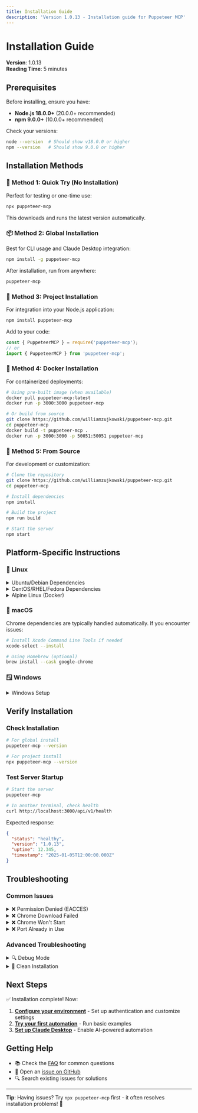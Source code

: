 ```yaml
---
title: Installation Guide
description: 'Version 1.0.13 - Installation guide for Puppeteer MCP'
---
```


# Installation Guide

**Version**: 1.0.13  
**Reading Time**: 5 minutes

## Prerequisites

Before installing, ensure you have:

- **Node.js 18.0.0+** (20.0.0+ recommended)
- **npm 9.0.0+** (10.0.0+ recommended)

Check your versions:

```bash
node --version  # Should show v18.0.0 or higher
npm --version   # Should show 9.0.0 or higher
```

## Installation Methods

### 🚀 Method 1: Quick Try (No Installation)

Perfect for testing or one-time use:

```bash
npx puppeteer-mcp
```

This downloads and runs the latest version automatically.

### 📦 Method 2: Global Installation

Best for CLI usage and Claude Desktop integration:

```bash
npm install -g puppeteer-mcp
```

After installation, run from anywhere:

```bash
puppeteer-mcp
```

### 🔧 Method 3: Project Installation

For integration into your Node.js application:

```bash
npm install puppeteer-mcp
```

Add to your code:

```javascript
const { PuppeteerMCP } = require('puppeteer-mcp');
// or
import { PuppeteerMCP } from 'puppeteer-mcp';
```

### 🐳 Method 4: Docker Installation

For containerized deployments:

```bash
# Using pre-built image (when available)
docker pull puppeteer-mcp:latest
docker run -p 3000:3000 puppeteer-mcp

# Or build from source
git clone https://github.com/williamzujkowski/puppeteer-mcp.git
cd puppeteer-mcp
docker build -t puppeteer-mcp .
docker run -p 3000:3000 -p 50051:50051 puppeteer-mcp
```

### 📁 Method 5: From Source

For development or customization:

```bash
# Clone the repository
git clone https://github.com/williamzujkowski/puppeteer-mcp.git
cd puppeteer-mcp

# Install dependencies
npm install

# Build the project
npm run build

# Start the server
npm start
```

## Platform-Specific Instructions

### 🐧 Linux

<details>
<summary>Ubuntu/Debian Dependencies</summary>

Chrome requires additional system libraries:

```bash
sudo apt-get update
sudo apt-get install -y \
  libnss3 \
  libatk1.0-0 \
  libatk-bridge2.0-0 \
  libcups2 \
  libdrm2 \
  libxkbcommon0 \
  libxcomposite1 \
  libxdamage1 \
  libxrandr2 \
  libgbm1 \
  libgtk-3-0 \
  libasound2
```

</details>

<details>
<summary>CentOS/RHEL/Fedora Dependencies</summary>

```bash
sudo yum install -y \
  alsa-lib \
  atk \
  cups-libs \
  gtk3 \
  libXcomposite \
  libXdamage \
  libXrandr \
  libgbm \
  libxkbcommon \
  pango
```

</details>

<details>
<summary>Alpine Linux (Docker)</summary>

```dockerfile
# Add to your Dockerfile
RUN apk add --no-cache \
  chromium \
  nss \
  freetype \
  freetype-dev \
  harfbuzz \
  ca-certificates \
  ttf-freefont
```

</details>

### 🍎 macOS

Chrome dependencies are typically handled automatically. If you encounter issues:

```bash
# Install Xcode Command Line Tools if needed
xcode-select --install

# Using Homebrew (optional)
brew install --cask google-chrome
```

### 🪟 Windows

<details>
<summary>Windows Setup</summary>

1. **Use PowerShell as Administrator**
2. **Install via npm**:

   ```powershell
   npm install -g puppeteer-mcp
   ```

3. **For WSL2 (Recommended)**:
   - Install WSL2: `wsl --install`
   - Follow Linux instructions inside WSL2

</details>

## Verify Installation

### Check Installation

```bash
# For global install
puppeteer-mcp --version

# For project install
npx puppeteer-mcp --version
```

### Test Server Startup

```bash
# Start the server
puppeteer-mcp

# In another terminal, check health
curl http://localhost:3000/api/v1/health
```

Expected response:

```json
{
  "status": "healthy",
  "version": "1.0.13",
  "uptime": 12.345,
  "timestamp": "2025-01-05T12:00:00.000Z"
}
```

## Troubleshooting

### Common Issues

<details>
<summary>❌ Permission Denied (EACCES)</summary>

**Problem**: `npm ERR! code EACCES`

**Solutions**:

1. **Use npx instead**:

   ```bash
   npx puppeteer-mcp
   ```

2. **Fix npm permissions**:

   ```bash
   mkdir ~/.npm-global
   npm config set prefix '~/.npm-global'
   echo 'export PATH=~/.npm-global/bin:$PATH' >> ~/.bashrc
   source ~/.bashrc
   npm install -g puppeteer-mcp
   ```

3. **Use a Node version manager** (recommended):
   ```bash
   # Install nvm
   curl -o- https://raw.githubusercontent.com/nvm-sh/nvm/v0.39.0/install.sh | bash
   # Install Node.js
   nvm install 20
   nvm use 20
   npm install -g puppeteer-mcp
   ```

</details>

<details>
<summary>❌ Chrome Download Failed</summary>

**Problem**: Puppeteer can't download Chrome

**Solutions**:

1. **Behind a proxy**:

   ```bash
   export HTTPS_PROXY=http://proxy.company.com:8080
   export HTTP_PROXY=http://proxy.company.com:8080
   npm install puppeteer-mcp
   ```

2. **Use system Chrome**:

   ```bash
   export PUPPETEER_SKIP_CHROMIUM_DOWNLOAD=true
   export PUPPETEER_EXECUTABLE_PATH=/usr/bin/google-chrome
   npm install puppeteer-mcp
   ```

3. **Change download host**:
   ```bash
   export PUPPETEER_DOWNLOAD_HOST=https://storage.googleapis.com
   npm install puppeteer-mcp
   ```

</details>

<details>
<summary>❌ Chrome Won't Start</summary>

**Problem**: "Failed to launch the browser process"

**Solution**: Install missing dependencies

```bash
# Ubuntu/Debian
sudo apt-get update
sudo apt-get install -y $(cat <<EOF
libnss3 libatk-bridge2.0-0 libdrm2 libxkbcommon0
libgbm1 libasound2 libatspi2.0-0 libxshmfence1
EOF
)

# Or run in Docker which includes all dependencies
```

</details>

<details>
<summary>❌ Port Already in Use</summary>

**Problem**: `Error: listen EADDRINUSE`

**Solutions**:

1. **Find and kill the process**:

   ```bash
   # Linux/macOS
   lsof -i :3000
   kill -9 <PID>

   # Windows
   netstat -ano | findstr :3000
   taskkill /PID <PID> /F
   ```

2. **Use different port**:
   ```bash
   PORT=3001 puppeteer-mcp
   ```

</details>

### Advanced Troubleshooting

<details>
<summary>🔍 Debug Mode</summary>

Enable verbose logging:

```bash
DEBUG=puppeteer:* NODE_ENV=development puppeteer-mcp
```

</details>

<details>
<summary>🧹 Clean Installation</summary>

If all else fails, try a clean installation:

```bash
# Remove global package
npm uninstall -g puppeteer-mcp

# Clear npm cache
npm cache clean --force

# Remove node_modules in project
rm -rf node_modules package-lock.json

# Reinstall
npm install -g puppeteer-mcp
```

</details>

## Next Steps

✅ Installation complete! Now:

1. **[Configure your environment](/puppeteer-mcp/quickstart/configuration.md)** - Set up
   authentication and customize settings
2. **[Try your first automation](/puppeteer-mcp/quickstart/first-steps.md)** - Run basic examples
3. **[Set up Claude Desktop](/puppeteer-mcp/quickstart/claude-desktop.md)** - Enable AI-powered
   automation

## Getting Help

- 📚 Check the [FAQ](#) for common questions
- 💬 Open an [issue on GitHub](https://github.com/williamzujkowski/puppeteer-mcp/issues)
- 🔍 Search existing issues for solutions

---

**Tip**: Having issues? Try `npx puppeteer-mcp` first - it often resolves installation problems! 🎯

